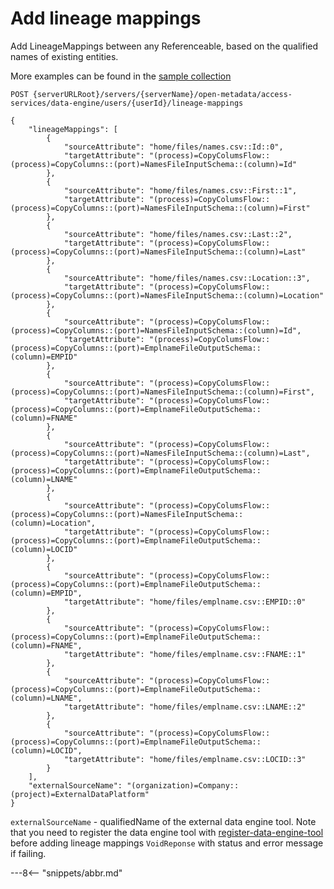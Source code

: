 <!-- SPDX-License-Identifier: CC-BY-4.0 -->
<!-- Copyright Contributors to the ODPi Egeria project. -->

# Add lineage mappings

Add LineageMappings between any Referenceable, based on the qualified names of existing entities.

More examples can be found in the
[sample collection](../../../docs/samples/collections/DataEngine-process_endpoints.postman_collection.json)

```
POST {serverURLRoot}/servers/{serverName}/open-metadata/access-services/data-engine/users/{userId}/lineage-mappings

{
    "lineageMappings": [
        {
            "sourceAttribute": "home/files/names.csv::Id::0",
            "targetAttribute": "(process)=CopyColumsFlow::(process)=CopyColumns::(port)=NamesFileInputSchema::(column)=Id"
        },
        {
            "sourceAttribute": "home/files/names.csv::First::1",
            "targetAttribute": "(process)=CopyColumsFlow::(process)=CopyColumns::(port)=NamesFileInputSchema::(column)=First"
        },
        {
            "sourceAttribute": "home/files/names.csv::Last::2",
            "targetAttribute": "(process)=CopyColumsFlow::(process)=CopyColumns::(port)=NamesFileInputSchema::(column)=Last"
        },
        {
            "sourceAttribute": "home/files/names.csv::Location::3",
            "targetAttribute": "(process)=CopyColumsFlow::(process)=CopyColumns::(port)=NamesFileInputSchema::(column)=Location"
        },
        {
            "sourceAttribute": "(process)=CopyColumsFlow::(process)=CopyColumns::(port)=NamesFileInputSchema::(column)=Id",
            "targetAttribute": "(process)=CopyColumsFlow::(process)=CopyColumns::(port)=EmplnameFileOutputSchema::(column)=EMPID"
        },
        {
            "sourceAttribute": "(process)=CopyColumsFlow::(process)=CopyColumns::(port)=NamesFileInputSchema::(column)=First",
            "targetAttribute": "(process)=CopyColumsFlow::(process)=CopyColumns::(port)=EmplnameFileOutputSchema::(column)=FNAME"
        },
        {
            "sourceAttribute": "(process)=CopyColumsFlow::(process)=CopyColumns::(port)=NamesFileInputSchema::(column)=Last",
            "targetAttribute": "(process)=CopyColumsFlow::(process)=CopyColumns::(port)=EmplnameFileOutputSchema::(column)=LNAME"
        },
        {
            "sourceAttribute": "(process)=CopyColumsFlow::(process)=CopyColumns::(port)=NamesFileInputSchema::(column)=Location",
            "targetAttribute": "(process)=CopyColumsFlow::(process)=CopyColumns::(port)=EmplnameFileOutputSchema::(column)=LOCID"
        },
        {
            "sourceAttribute": "(process)=CopyColumsFlow::(process)=CopyColumns::(port)=EmplnameFileOutputSchema::(column)=EMPID",
            "targetAttribute": "home/files/emplname.csv::EMPID::0"
        },
        {
            "sourceAttribute": "(process)=CopyColumsFlow::(process)=CopyColumns::(port)=EmplnameFileOutputSchema::(column)=FNAME",
            "targetAttribute": "home/files/emplname.csv::FNAME::1"
        },
        {
            "sourceAttribute": "(process)=CopyColumsFlow::(process)=CopyColumns::(port)=EmplnameFileOutputSchema::(column)=LNAME",
            "targetAttribute": "home/files/emplname.csv::LNAME::2"
        },
        {
            "sourceAttribute": "(process)=CopyColumsFlow::(process)=CopyColumns::(port)=EmplnameFileOutputSchema::(column)=LOCID",
            "targetAttribute": "home/files/emplname.csv::LOCID::3"
        }
    ],
    "externalSourceName": "(organization)=Company::(project)=ExternalDataPlatform"
}
```
`externalSourceName` - qualifiedName of the external data engine tool.
 Note that you need to register the data engine tool with [register-data-engine-tool](register-data-engine-tool.md) 
 before adding lineage mappings
`VoidReponse` with status and error message if failing.


---8<-- "snippets/abbr.md"







